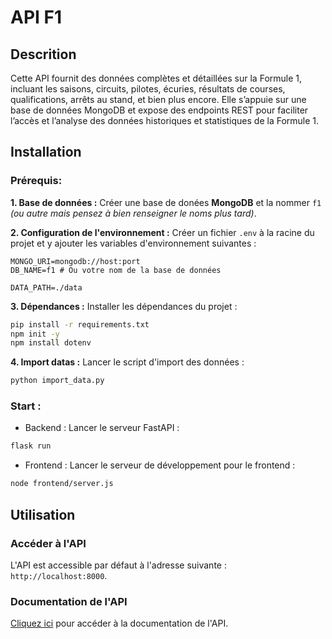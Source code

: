 # API F1

## Descrition

Cette API fournit des données complètes et détaillées sur la Formule 1, incluant les saisons, circuits, pilotes, écuries, résultats de courses, qualifications, arrêts au stand, et bien plus encore.
Elle s’appuie sur une base de données MongoDB et expose des endpoints REST pour faciliter l’accès et l’analyse des données historiques et statistiques de la Formule 1.

## Installation

### Prérequis:

**1. Base de données :**
Créer une base de donées **MongoDB** et la nommer `f1` *(ou autre mais pensez à bien renseigner le noms plus tard)*.

**2. Configuration de l'environnement :**
Créer un fichier `.env` à la racine du projet et y ajouter les variables d'environnement suivantes :

```env
MONGO_URI=mongodb://host:port
DB_NAME=f1 # Ou votre nom de la base de données

DATA_PATH=./data
```
**3. Dépendances :**
Installer les dépendances du projet :

```bash
pip install -r requirements.txt
npm init -y
npm install dotenv
```

**4. Import datas :**
Lancer le script d'import des données :

```bash
python import_data.py
```

### Start :

* Backend :
Lancer le serveur FastAPI :

```bash
flask run
```
* Frontend :
Lancer le serveur de développement pour le frontend :

```bash
node frontend/server.js
```

## Utilisation

### Accéder à l'API
L'API est accessible par défaut à l'adresse suivante : `http://localhost:8000`.

### Documentation de l'API

[Cliquez ici](./ROUTES.md)  pour accéder à la documentation de l'API.
